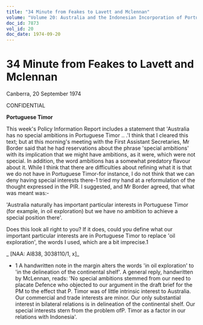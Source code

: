 ```yaml
---
title: "34 Minute from Feakes to Lavett and Mclennan"
volume: "Volume 20: Australia and the Indonesian Incorporation of Portuguese Timor, 1974-1976"
doc_id: 7873
vol_id: 20
doc_date: 1974-09-20
---
```


# 34 Minute from Feakes to Lavett and Mclennan

Canberra, 20 September 1974

CONFIDENTIAL

**Portuguese Timor**

This week's Policy Information Report includes a statement that 'Australia has no special ambitions in Portuguese Timor .. .'I think that I cleared this text; but at this morning's meeting with the First Assistant Secretaries, Mr Border said that he had reservations about the phrase 'special ambitions' with its implication that we might have ambitions, as it were, which were not special. In addition, the word ambitions has a somewhat predatory flavour about it. While I think that there are difficulties about refining what it is that we do not have in Portuguese Timor-for instance, I do not think that we can deny having special interests there-1 tried my hand at a reformulation of the thought expressed in the PIR. I suggested, and Mr Border agreed, that what was meant was:-

'Australia naturally has important particular interests in Portuguese Timor (for example, in oil exploration) but we have no ambition to achieve a special position there'.

Does this look all right to you? If it does, could you define what our important particular interests are in Portuguese Timor to replace 'oil exploration', the words I used, which are a bit imprecise.1

_ [NAA: Al838, 3038110/1, x]_

  * 1 A handwritten note in the margin alters the words 'in oil exploration' to 'in the delineation of the continental shelf'. A general reply, handwritten by McLennan, reads: 'No special ambitions stemmed from our need to placate Defence who objected to our argument in the draft brief for the PM to the effect that P. Timor was of little intrinsic interest to Australia. Our commercial and trade interests are minor. Our only substantial interest in bilateral relations is in delineation of the continental shelf. Our special interests stern from the problem ofP. Timor as a factor in our relations with Indonesia'.



